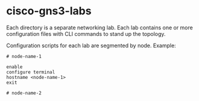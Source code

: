 # cisco-gns3-labs

Each directory is a separate networking lab. Each lab contains one or more configuration files with CLI commands to stand up the topology. 

Configuration scripts for each lab are segmented by node. Example: 

```
# node-name-1

enable
configure terminal
hostname <node-name-1>
exit

# node-name-2

```


